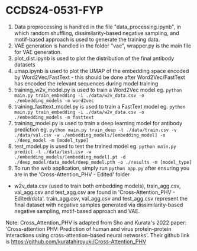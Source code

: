 # CCDS24-0531-FYP

1. Data preprocessing is handled in the file "data_processing.ipynb", in which random shuffling, dissimilarity-based negative sampling, and motif-based approach is used to generate the training data.
2. VAE generation is handled in the folder "vae", wrapper.py is the main file for VAE generation.
3. plot_dist.ipynb is used to plot the distribution of the final antibody datasets
4. umap.ipynb is used to plot the UMAP of the embedding space encoded by Word2Vec/FastText - this should be done after Word2Vec/FastText has encoded the relevant sequences during model training
5. training_w2v_model.py is used to train a Word2Vec model eg. `python main.py train_embedding -i ./data/w2v_data.csv -o ./embedding_models -m word2vec`
6. training_fasttext_model.py is used to train a FastText model eg. `python main.py train_embedding -i ./data/w2v_data.csv -o ./embedding_models -m fasttext`
7. training_model.py is used to train a deep learning model for antibody prediction eg. `python main.py train_deep -t ./data/train.csv -v ./data/val.csv -w ./embedding_models/[embedding_model] -o ./deep_model -m [model_type]`
8. test_model.py is used to test the trained model eg. `python main.py predict -t ./data/test.csv -w ./embedding_models/[embedding_model].pt -d ./deep_model/data_model/deep_model.pth -o ./results -m [model_type]`
9. To run the web application, simply run `python app.py` after ensuring you are in the 'Cross-Attention_PHV - Edited' folder

- w2v_data.csv (used to train both embedding models), train_agg.csv, val_agg.csv and test_agg.csv are found in 'Cross-Attention_PHV - Edited/data'. train_agg.csv, val_agg.csv and test_agg.csv represent the final dataset with negative samples generated via dissimilarity-based negative sampling, motif-based approach and VAE.

Note: Cross_Attention_PHV is adapted from Sho and Kurata's 2022 paper: 'Cross-attention PHV: Prediction of human and virus protein-protein interactions using cross-attention–based neural networks'. Their github link is https://github.com/kuratahiroyuki/Cross-Attention_PHV
